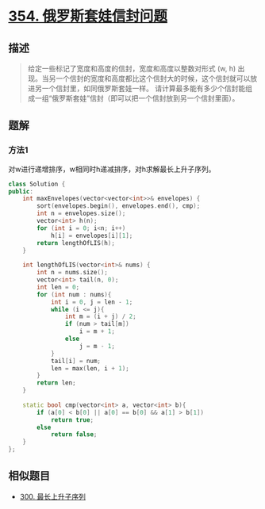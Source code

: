 # [354. 俄罗斯套娃信封问题](https://leetcode-cn.com/problems/russian-doll-envelopes/)

## 描述

> 给定一些标记了宽度和高度的信封，宽度和高度以整数对形式 (w, h) 出现。当另一个信封的宽度和高度都比这个信封大的时候，这个信封就可以放进另一个信封里，如同俄罗斯套娃一样。
> 请计算最多能有多少个信封能组成一组“俄罗斯套娃”信封（即可以把一个信封放到另一个信封里面）。


## 题解

### 方法1

对w进行递增排序，w相同时h递减排序，对h求解最长上升子序列。

```c++
class Solution {
public:
    int maxEnvelopes(vector<vector<int>>& envelopes) {
        sort(envelopes.begin(), envelopes.end(), cmp);
        int n = envelopes.size();
        vector<int> h(n);
        for (int i = 0; i<n; i++)
            h[i] = envelopes[i][1];
        return lengthOfLIS(h);
    }
    
    int lengthOfLIS(vector<int>& nums) {
        int n = nums.size();
        vector<int> tail(n, 0);
        int len = 0;
        for (int num : nums){
            int i = 0, j = len - 1;
            while (i <= j){
                int m = (i + j) / 2;
                if (num > tail[m])
                    i = m + 1;
                else
                    j = m - 1;
            }
            tail[i] = num;
            len = max(len, i + 1);
        }
        return len;
    }    
    
    static bool cmp(vector<int> a, vector<int> b){
        if (a[0] < b[0] || a[0] == b[0] && a[1] > b[1])
            return true;
        else
            return false;
    }
};
```

## 相似题目
- [300. 最长上升子序列](https://leetcode-cn.com/problems/longest-increasing-subsequence/)